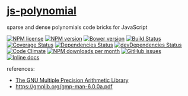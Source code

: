 [js-polynomial](http://aureooms.github.io/js-polynomial)
==

sparse and dense polynomials code bricks for JavaScript

[![NPM license](http://img.shields.io/npm/l/aureooms-js-polynomial.svg?style=flat)](https://raw.githubusercontent.com/aureooms/js-polynomial/master/LICENSE)
[![NPM version](http://img.shields.io/npm/v/aureooms-js-polynomial.svg?style=flat)](https://www.npmjs.org/package/aureooms-js-polynomial)
[![Bower version](http://img.shields.io/bower/v/aureooms-js-polynomial.svg?style=flat)](http://bower.io/search/?q=aureooms-js-polynomial)
[![Build Status](http://img.shields.io/travis/aureooms/js-polynomial.svg?style=flat)](https://travis-ci.org/aureooms/js-polynomial)
[![Coverage Status](http://img.shields.io/coveralls/aureooms/js-polynomial.svg?style=flat)](https://coveralls.io/r/aureooms/js-polynomial)
[![Dependencies Status](http://img.shields.io/david/aureooms/js-polynomial.svg?style=flat)](https://david-dm.org/aureooms/js-polynomial#info=dependencies)
[![devDependencies Status](http://img.shields.io/david/dev/aureooms/js-polynomial.svg?style=flat)](https://david-dm.org/aureooms/js-polynomial#info=devDependencies)
[![Code Climate](http://img.shields.io/codeclimate/github/aureooms/js-polynomial.svg?style=flat)](https://codeclimate.com/github/aureooms/js-polynomial)
[![NPM downloads per month](http://img.shields.io/npm/dm/aureooms-js-polynomial.svg?style=flat)](https://www.npmjs.org/package/aureooms-js-polynomial)
[![GitHub issues](http://img.shields.io/github/issues/aureooms/js-polynomial.svg?style=flat)](https://github.com/aureooms/js-polynomial/issues)
[![Inline docs](http://inch-ci.org/github/aureooms/js-polynomial.svg?branch=master&style=shields)](http://inch-ci.org/github/aureooms/js-polynomial)

references:

 - [The GNU Multiple Precision Arithmetic Library](https://gmplib.org/)
 - https://gmplib.org/gmp-man-6.0.0a.pdf
